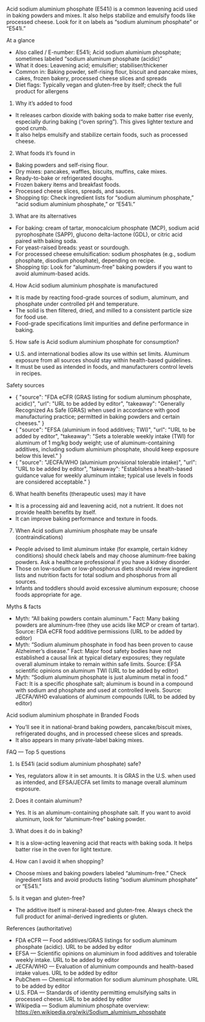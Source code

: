 Acid sodium aluminium phosphate (E541i) is a common leavening acid used in baking powders and mixes. It also helps stabilize and emulsify foods like processed cheese. Look for it on labels as “sodium aluminum phosphate” or “E541i.”

<!--more-->

At a glance
- Also called / E-number: E541i; Acid sodium aluminium phosphate; sometimes labeled “sodium aluminum phosphate (acidic)”
- What it does: Leavening acid; emulsifier; stabiliser/thickener
- Common in: Baking powder, self-rising flour, biscuit and pancake mixes, cakes, frozen bakery, processed cheese slices and spreads
- Diet flags: Typically vegan and gluten-free by itself; check the full product for allergens

1) Why it’s added to food
- It releases carbon dioxide with baking soda to make batter rise evenly, especially during baking (“oven spring”). This gives lighter texture and good crumb.
- It also helps emulsify and stabilize certain foods, such as processed cheese.

2) What foods it’s found in
- Baking powders and self-rising flour.
- Dry mixes: pancakes, waffles, biscuits, muffins, cake mixes.
- Ready-to-bake or refrigerated doughs.
- Frozen bakery items and breakfast foods.
- Processed cheese slices, spreads, and sauces.
- Shopping tip: Check ingredient lists for “sodium aluminum phosphate,” “acid sodium aluminium phosphate,” or “E541i.”

3) What are its alternatives
- For baking: cream of tartar, monocalcium phosphate (MCP), sodium acid pyrophosphate (SAPP), glucono delta-lactone (GDL), or citric acid paired with baking soda.
- For yeast-raised breads: yeast or sourdough.
- For processed cheese emulsification: sodium phosphates (e.g., sodium phosphate, disodium phosphate), depending on recipe.
- Shopping tip: Look for “aluminum-free” baking powders if you want to avoid aluminum-based acids.

4) How Acid sodium aluminium phosphate is manufactured
- It is made by reacting food-grade sources of sodium, aluminum, and phosphate under controlled pH and temperature.
- The solid is then filtered, dried, and milled to a consistent particle size for food use.
- Food-grade specifications limit impurities and define performance in baking.

5) How safe is Acid sodium aluminium phosphate for consumption?
- U.S. and international bodies allow its use within set limits. Aluminum exposure from all sources should stay within health-based guidelines.
- It must be used as intended in foods, and manufacturers control levels in recipes.

Safety sources
- { "source": "FDA eCFR (GRAS listing for sodium aluminum phosphate, acidic)", "url": "URL to be added by editor", "takeaway": "Generally Recognized As Safe (GRAS) when used in accordance with good manufacturing practice; permitted in baking powders and certain cheeses." }
- { "source": "EFSA (aluminium in food additives; TWI)", "url": "URL to be added by editor", "takeaway": "Sets a tolerable weekly intake (TWI) for aluminum of 1 mg/kg body weight; use of aluminum-containing additives, including sodium aluminium phosphate, should keep exposure below this level." }
- { "source": "JECFA/WHO (aluminium provisional tolerable intake)", "url": "URL to be added by editor", "takeaway": "Establishes a health-based guidance value for weekly aluminum intake; typical use levels in foods are considered acceptable." }

6) What health benefits (therapeutic uses) may it have
- It is a processing aid and leavening acid, not a nutrient. It does not provide health benefits by itself.
- It can improve baking performance and texture in foods.

7) When Acid sodium aluminium phosphate may be unsafe (contraindications)
- People advised to limit aluminum intake (for example, certain kidney conditions) should check labels and may choose aluminum-free baking powders. Ask a healthcare professional if you have a kidney disorder.
- Those on low-sodium or low-phosphorus diets should review ingredient lists and nutrition facts for total sodium and phosphorus from all sources.
- Infants and toddlers should avoid excessive aluminum exposure; choose foods appropriate for age.

Myths & facts
- Myth: “All baking powders contain aluminum.” Fact: Many baking powders are aluminum-free (they use acids like MCP or cream of tartar). Source: FDA eCFR food additive permissions (URL to be added by editor)
- Myth: “Sodium aluminum phosphate in food has been proven to cause Alzheimer’s disease.” Fact: Major food safety bodies have not established a causal link at typical dietary exposures; they regulate overall aluminum intake to remain within safe limits. Source: EFSA scientific opinions on aluminum TWI (URL to be added by editor)
- Myth: “Sodium aluminum phosphate is just aluminum metal in food.” Fact: It is a specific phosphate salt; aluminum is bound in a compound with sodium and phosphate and used at controlled levels. Source: JECFA/WHO evaluations of aluminum compounds (URL to be added by editor)

Acid sodium aluminium phosphate in Branded Foods
- You’ll see it in national-brand baking powders, pancake/biscuit mixes, refrigerated doughs, and in processed cheese slices and spreads.
- It also appears in many private-label baking mixes.

FAQ — Top 5 questions
1) Is E541i (acid sodium aluminium phosphate) safe?
- Yes, regulators allow it in set amounts. It is GRAS in the U.S. when used as intended, and EFSA/JECFA set limits to manage overall aluminum exposure.

2) Does it contain aluminum?
- Yes. It is an aluminum-containing phosphate salt. If you want to avoid aluminum, look for “aluminum-free” baking powder.

3) What does it do in baking?
- It is a slow-acting leavening acid that reacts with baking soda. It helps batter rise in the oven for light texture.

4) How can I avoid it when shopping?
- Choose mixes and baking powders labeled “aluminum-free.” Check ingredient lists and avoid products listing “sodium aluminum phosphate” or “E541i.”

5) Is it vegan and gluten-free?
- The additive itself is mineral-based and gluten-free. Always check the full product for animal-derived ingredients or gluten.

References (authoritative)
- FDA eCFR — Food additives/GRAS listings for sodium aluminum phosphate (acidic). URL to be added by editor
- EFSA — Scientific opinions on aluminium in food additives and tolerable weekly intake. URL to be added by editor
- JECFA/WHO — Evaluation of aluminium compounds and health-based intake values. URL to be added by editor
- PubChem — Chemical information for sodium aluminum phosphate. URL to be added by editor
- U.S. FDA — Standards of identity permitting emulsifying salts in processed cheese. URL to be added by editor
- Wikipedia — Sodium aluminium phosphate overview: https://en.wikipedia.org/wiki/Sodium_aluminium_phosphate
